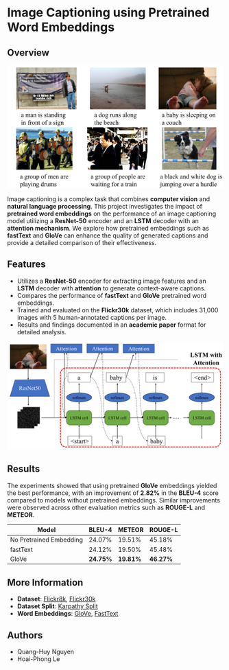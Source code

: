 # Image Captioning using Pretrained Word Embeddings

## Overview

![image captioning](assets/picture_1.png)

Image captioning is a complex task that combines **computer vision** and **natural language processing**. This project investigates the impact of **pretrained word embeddings** on the performance of an image captioning model utilizing a **ResNet-50** encoder and an **LSTM** decoder with an **attention mechanism**. We explore how pretrained embeddings such as **fastText** and **GloVe** can enhance the quality of generated captions and provide a detailed comparison of their effectiveness.

## Features

- Utilizes a **ResNet-50** encoder for extracting image features and an **LSTM** decoder with **attention** to generate context-aware captions.
- Compares the performance of **fastText** and **GloVe** pretrained word embeddings.
- Trained and evaluated on the **Flickr30k** dataset, which includes 31,000 images with 5 human-annotated captions per image.
- Results and findings documented in an **academic paper** format for detailed analysis.

![model](assets/picture_2.png)

## Results

The experiments showed that using pretrained **GloVe** embeddings yielded the best performance, with an improvement of **2.82%** in the **BLEU-4** score compared to models without pretrained embeddings. Similar improvements were observed across other evaluation metrics such as **ROUGE-L** and **METEOR**.

| Model       | BLEU-4 | METEOR | ROUGE-L |
|-------------|--------|--------|---------|
| No Pretrained Embedding | 24.07% | 19.51% | 45.18% |
| fastText    | 24.12% | 19.50% | 45.48% |
| GloVe       | **24.75%** | **19.81%** | **46.27%** |

## More Information

- **Dataset**: [Flickr8k](https://github.com/goodwillyoga/Flickr8k_dataset), [Flickr30k](https://shannon.cs.illinois.edu/DenotationGraph/)
- **Dataset Split**: [Karpathy Split](https://cs.stanford.edu/people/karpathy/deepimagesent/)
- **Word Embeddings**: [GloVe](https://nlp.stanford.edu/projects/glove/), [FastText](https://fasttext.cc)

## Authors
- Quang-Huy Nguyen
- Hoai-Phong Le
